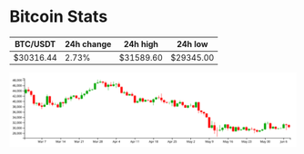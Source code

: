 # Bitcoin Stats

BTC/USDT|24h change|24h high|24h low|
|---|---|---|---|
|$30316.44|2.73%|$31589.60|$29345.00|

<img src="./chart.svg">
